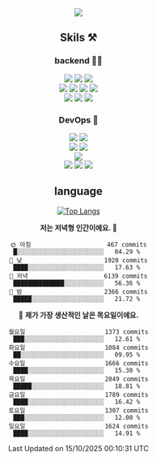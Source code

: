 <div align="center">

<a href="https://hhpluscertificateofcompletion.oopy.io/">
  <img src="https://static.spartacodingclub.kr/hanghae99/plus/completion/badge_black.svg" />
</a>

## Skils ⚒️

### backend 🧑‍💻
  
<img src="https://img.shields.io/badge/Java-FF6600?style=flat-square&logo=buymeacoffee&logoColor=white"/>
<img src="https://img.shields.io/badge/Go-0099FF?style=flat-square&logo=go&logoColor=white"/>
<img src="https://img.shields.io/badge/Kotlin-7F52FF?style=flat-square&logo=kotlin&logoColor=white"/>
  
  
<br />
  
<img src="https://img.shields.io/badge/Spring-339933?style=flat-square&logo=Spring&logoColor=white"/>
<img src="https://img.shields.io/badge/Spring Boot-339933?style=flat-square&logo=Spring Boot&logoColor=white"/>
<img src="https://img.shields.io/badge/Spring Security-339933?style=flat-square&logo=Spring Security&logoColor=white"/>
  
<img src="https://img.shields.io/badge/Spring Data JPA-339933?style=flat-square&logo=Hibernate&logoColor=white"/>

<br />
  
  <img src="https://img.shields.io/badge/mysql-0099FF?style=flat-square&logo=mysql&logoColor=white"/>
  <img src="https://img.shields.io/badge/mariadb-0099FF?style=flat-square&logo=mariadb&logoColor=white"/>
  <img src="https://img.shields.io/badge/mongoDB-47A248?style=flat-square&logo=mongodb&logoColor=white"/>
  
  
### DevOps 🚀
  
  <img src="https://img.shields.io/badge/docker-2496ED?style=flat-square&logo=docker&logoColor=white"/>
  <img src="https://img.shields.io/badge/kubernetes-326CE5?style=flat-square&logo=kubernetes&logoColor=white"/>
  
  <br />
  
  <img src="https://img.shields.io/badge/Github Actions-2088FF?style=flat-square&logo=githubactions&logoColor=white"/>
  <img src="https://img.shields.io/badge/Jenkins-D24939?style=flat-square&logo=jenkins&logoColor=white"/>
  
  
  <br />
  <img src="https://img.shields.io/badge/terraform-7B42BC?style=flat-square&logo=terraform&logoColor=white"/>
  
  <br />
  <img src="https://img.shields.io/badge/Amazon AWS-232F3E?style=flat-square&logo=Amazon AWS&logoColor=white"/>

  <img src="https://img.shields.io/badge/GCP-4285F4?style=flat-square&logo=googlecloud&logoColor=white"/>
  <img src="https://img.shields.io/badge/NCP-03C75A?style=flat-square&logo=naver&logoColor=white"/>
  
  
## language

[![Top Langs](https://github-readme-stats.vercel.app/api/top-langs/?username=zxcv9203&hide=html&exclude_repo=zxcv9203.github.io,golB&theme=grate-gatsby)](https://github.com/zxcv9203/github-readme-stats)
  
<!--START_SECTION:waka-->
**저는 저녁형 인간이에요. 🦉** 

```text
🌞 아침                     467 commits         █░░░░░░░░░░░░░░░░░░░░░░░░   04.29 % 
🌆 낮　                     1920 commits        ████░░░░░░░░░░░░░░░░░░░░░   17.63 % 
🌃 저녁                     6139 commits        ██████████████░░░░░░░░░░░   56.36 % 
🌙 밤　                     2366 commits        █████░░░░░░░░░░░░░░░░░░░░   21.72 % 
```
📅 **제가 가장 생산적인 날은 목요일이에요.** 

```text
월요일                      1373 commits        ███░░░░░░░░░░░░░░░░░░░░░░   12.61 % 
화요일                      1084 commits        ██░░░░░░░░░░░░░░░░░░░░░░░   09.95 % 
수요일                      1666 commits        ████░░░░░░░░░░░░░░░░░░░░░   15.30 % 
목요일                      2049 commits        █████░░░░░░░░░░░░░░░░░░░░   18.81 % 
금요일                      1789 commits        ████░░░░░░░░░░░░░░░░░░░░░   16.42 % 
토요일                      1307 commits        ███░░░░░░░░░░░░░░░░░░░░░░   12.00 % 
일요일                      1624 commits        ████░░░░░░░░░░░░░░░░░░░░░   14.91 % 
```



 Last Updated on 15/10/2025 00:10:31 UTC
<!--END_SECTION:waka-->
  
</div>

